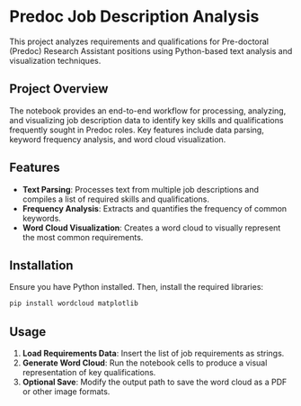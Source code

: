# Predoc Job Description Analysis

This project analyzes requirements and qualifications for Pre-doctoral (Predoc) Research Assistant positions using Python-based text analysis and visualization techniques.

## Project Overview

The notebook provides an end-to-end workflow for processing, analyzing, and visualizing job description data to identify key skills and qualifications frequently sought in Predoc roles. Key features include data parsing, keyword frequency analysis, and word cloud visualization.

## Features

- **Text Parsing**: Processes text from multiple job descriptions and compiles a list of required skills and qualifications.
- **Frequency Analysis**: Extracts and quantifies the frequency of common keywords.
- **Word Cloud Visualization**: Creates a word cloud to visually represent the most common requirements.

## Installation

Ensure you have Python installed. Then, install the required libraries:

```bash
pip install wordcloud matplotlib
```

## Usage
1. **Load Requirements Data**: Insert the list of job requirements as strings.
2. **Generate Word Cloud**: Run the notebook cells to produce a visual representation of key qualifications.
3. **Optional Save**: Modify the output path to save the word cloud as a PDF or other image formats.

